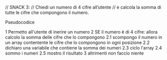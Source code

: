 // SNACK 3:
// Chiedi un numero di 4 cifre all’utente
// e calcola la somma di tutte le cifre che compongono il numero.

Pseudocodice

1 Permetto all'utente di inerire un numero
2 SE il numero è di 4 cifre: allora calcolo la somma delle cifre che lo compongono
2.1 scompongo il numero in un array contentente le cifre che lo compongono in ogni posizione
2.2 dichiaro una variabile che contiene la somma dei numeri
2.3 ciclo l'array
2.4 sommo i numeri
2.5 mostro il risultato
3 altrimenti non faccio niente